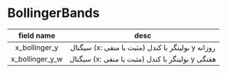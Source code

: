 # BollingerBands

| field name      | desc                                              |
|:---------------:|:-------------------------------------------------:|
| x_bollinger_y   | سیگنال (x: مثبت یا منفی) بولینگر با کندل y روزانه |
| x_bollinger_y_w | سیگنال (x: مثبت یا منفی) بولینگر با کندل y هفتگی  |
